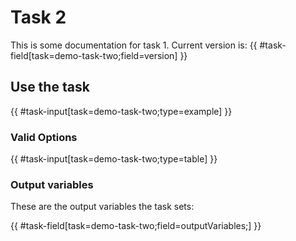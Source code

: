 # Task 2

This is some documentation for task 1. Current version is: {{ #task-field[task=demo-task-two;field=version] }}

## Use the task

{{ #task-input[task=demo-task-two;type=example] }}

### Valid Options

{{ #task-input[task=demo-task-two;type=table] }}

### Output variables

These are the output variables the task sets:

{{ #task-field[task=demo-task-two;field=outputVariables;] }}
